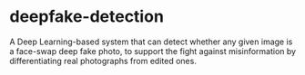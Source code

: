 # deepfake-detection
A Deep Learning-based system that can detect whether any given image is a face-swap deep fake photo, to support the fight against misinformation by differentiating real photographs from edited ones.

